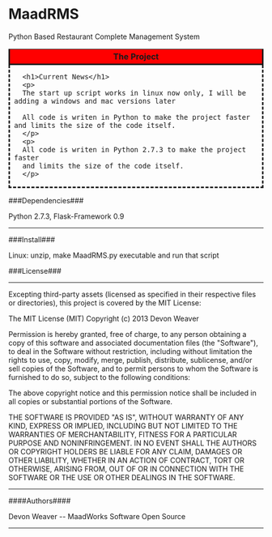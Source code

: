 MaadRMS
=======

Python Based Restaurant Complete Management System

<table >
<tr ><th style="border-style: solid; background-color: red;">The Project</th></tr>
<tr>
   <td style="border-style: dashed; border-top: none; ">

      <h1>Current News</h1>
      <p>
      The start up script works in linux now only, I will be adding a windows and mac versions later

      All code is writen in Python to make the project faster and limits the size of the code itself.
      </p>
      <p>
      All code is writen in Python 2.7.3 to make the project faster
      and limits the size of the code itself.
      </p>


   </td>
</tr>
</table>


###Dependencies###

Python 2.7.3, Flask-Framework 0.9
****

###Install###

Linux: unzip, make MaadRMS.py executable and run that script

###License###
****

Excepting third-party assets (licensed as specified in their respective files or directories), this project is covered by the MIT License:

The MIT License (MIT) Copyright (c) 2013 Devon Weaver

Permission is hereby granted, free of charge, to any person obtaining a copy of this software and associated documentation files (the "Software"), to deal in the Software without restriction, including without limitation the rights to use, copy, modify, merge, publish, distribute, sublicense, and/or sell copies of the Software, and to permit persons to whom the Software is furnished to do so, subject to the following conditions:

The above copyright notice and this permission notice shall be included in all copies or substantial portions of the Software.

THE SOFTWARE IS PROVIDED "AS IS", WITHOUT WARRANTY OF ANY KIND, EXPRESS OR IMPLIED, INCLUDING BUT NOT LIMITED TO THE WARRANTIES OF MERCHANTABILITY, FITNESS FOR A PARTICULAR PURPOSE AND NONINFRINGEMENT. IN NO EVENT SHALL THE AUTHORS OR COPYRIGHT HOLDERS BE LIABLE FOR ANY CLAIM, DAMAGES OR OTHER LIABILITY, WHETHER IN AN ACTION OF CONTRACT, TORT OR OTHERWISE, ARISING FROM, OUT OF OR IN CONNECTION WITH THE SOFTWARE OR THE USE OR OTHER DEALINGS IN THE SOFTWARE.

***
####Authors####

Devon Weaver -- MaadWorks Software Open Source
***